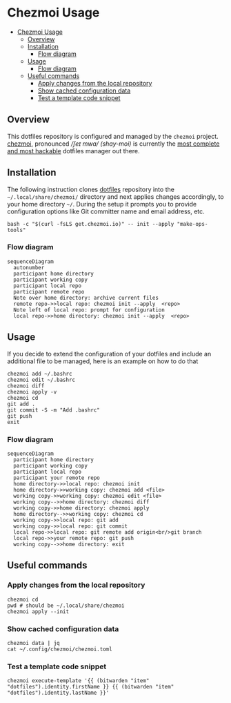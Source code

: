 # Chezmoi Usage

- [Chezmoi Usage](#chezmoi-usage)
  - [Overview](#overview)
  - [Installation](#installation)
    - [Flow diagram](#flow-diagram)
  - [Usage](#usage)
    - [Flow diagram](#flow-diagram-1)
  - [Useful commands](#useful-commands)
    - [Apply changes from the local repository](#apply-changes-from-the-local-repository)
    - [Show cached configuration data](#show-cached-configuration-data)
    - [Test a template code snippet](#test-a-template-code-snippet)

## Overview

This dotfiles repository is configured and managed by the `chezmoi` project. [chezmoi](https://www.chezmoi.io/), pronounced _/ʃeɪ mwa/ (shay-moi)_ is currently the [most complete and most hackable](https://www.chezmoi.io/comparison-table/) dotfiles manager out there.

## Installation

The following instruction clones [dotfiles](https://github.com/make-ops-tools/dotfiles) repository into the `~/.local/share/chezmoi/` directory and next applies changes accordingly, to your home directory `~/`. During the setup it prompts you to provide configuration options like Git committer name and email address, etc.

```shell
bash -c "$(curl -fsLS get.chezmoi.io)" -- init --apply "make-ops-tools"
```

### Flow diagram

```mermaid
sequenceDiagram
  autonumber
  participant home directory
  participant working copy
  participant local repo
  participant remote repo
  Note over home directory: archive current files
  remote repo->>local repo: chezmoi init --apply  <repo>
  Note left of local repo: prompt for configuration
  local repo->>home directory: chezmoi init --apply  <repo>
```

## Usage

If you decide to extend the configuration of your dotfiles and include an additional file to be managed, here is an example on how to do that

```shell
chezmoi add ~/.bashrc
chezmoi edit ~/.bashrc
chezmoi diff
chezmoi apply -v
chezmoi cd
git add .
git commit -S -m "Add .bashrc"
git push
exit
```

### Flow diagram

```mermaid
sequenceDiagram
  participant home directory
  participant working copy
  participant local repo
  participant your remote repo
  home directory->>local repo: chezmoi init
  home directory->>working copy: chezmoi add <file>
  working copy->>working copy: chezmoi edit <file>
  working copy-->>home directory: chezmoi diff
  working copy->>home directory: chezmoi apply
  home directory-->>working copy: chezmoi cd
  working copy->>local repo: git add
  working copy->>local repo: git commit
  local repo->>local repo: git remote add origin<br/>git branch
  local repo->>your remote repo: git push
  working copy-->>home directory: exit
```

## Useful commands

### Apply changes from the local repository

```shell
chezmoi cd
pwd # should be ~/.local/share/chezmoi
chezmoi apply --init
```

### Show cached configuration data

```shell
chezmoi data | jq
cat ~/.config/chezmoi/chezmoi.toml
```

### Test a template code snippet

```shell
chezmoi execute-template '{{ (bitwarden "item" "dotfiles").identity.firstName }} {{ (bitwarden "item" "dotfiles").identity.lastName }}'
```
